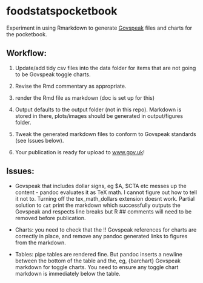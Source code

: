 # foodstatspocketbook
Experiment in using Rmarkdown to generate
[Govspeak](https://govspeak-preview.herokuapp.com) files and charts for the
pocketbook.

## Workflow:

1. Update/add tidy csv files into the data folder for items that are not going
to be Govspeak toggle charts.

2. Revise the Rmd commentary as appropriate.

3. render the Rmd file as markdown (doc is set up for this)

4. Output defaults to the output folder (not in this repo). Markdown is stored
in there, plots/images should be generated in output/figures folder.

5. Tweak the generated markdown files to conform to Govspeak standards (see
Issues below).

6. Your publication is ready for upload to www.gov.uk!

## Issues:

* Govspeak that includes dollar signs, eg $A, $CTA etc messes up the content -
pandoc evaluates it as TeX math. I cannot figure out how to tell it not to.
Turning off the tex_math_dollars extension doesnt work. Partial solution to
`cat` print the markdown which successfully outputs the Govspeak and respects
line breaks but R ## comments will need to be removed before publication.

* Charts: you need to check that the !!<number> Govspeak references for charts
are correctly in place, and remove any pandoc generated []() links to figures
from the markdown.

* Tables: pipe tables are rendered fine. But pandoc inserts a newline between
the bottom of the table and the, eg, {barchart} Govspeak markdown for toggle
charts. You need to ensure any toggle chart markdown is immediately below the
table.


